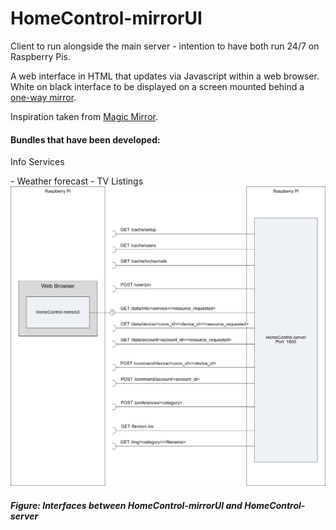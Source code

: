 # HomeControl-mirrorUI

Client to run alongside the main server - intention to have both run 24/7 on Raspberry Pis.

A web interface in HTML that updates via Javascript within a web browser. White on black interface to be displayed on a screen mounted behind a <a href="https://en.wikipedia.org/wiki/One-way_mirror">one-way mirror</a>.

Inspiration taken from <a href="https://magicmirror.builders/">Magic Mirror</a>.

<h4>Bundles that have been developed:</h4>
<p>Info Services</p>
- Weather forecast
- TV Listings

<img src="https://github.com/robe16/HomeControl-documentation/blob/master/img_interfaces_mirrorui-server.jpg">
<h5>Figure: Interfaces between HomeControl-mirrorUI and HomeControl-server</h5>
